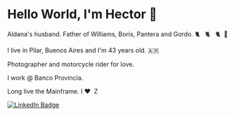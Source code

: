 # Hello World, I'm Hector 🖖

Aldana's husband. Father of Williams, Boris, Pantera and Gordo. :cat2: &nbsp; :cat2: &nbsp; :cat2: &nbsp;:dog:

I live in Pilar, Buenos Aires and I'm 43 years old. :argentina:

Photographer and motorcycle rider for love. 

I work @ Banco Provincia.

Long live the Mainframe. I :heart: &nbsp;Z

[![LinkedIn Badge](https://img.shields.io/badge/LinkedIn-Profile-informational?style=flat&logo=linkedin&logoColor=white&color=0D76A8)](https://www.linkedin.com/in/hguzman/)


